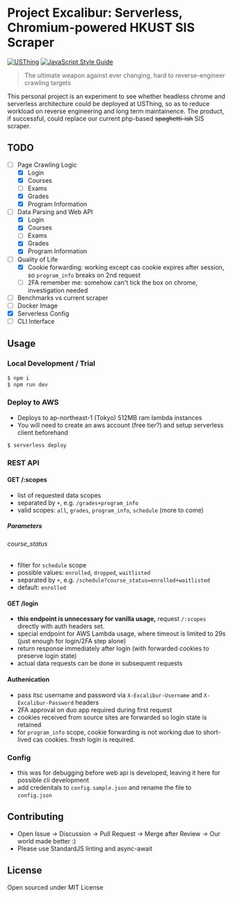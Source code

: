 # Project Excalibur: Serverless, Chromium-powered HKUST SIS Scraper

[![USThing](https://badgen.net/badge/%E2%99%A5/USThing/blue)](https://github.com/USThing)
[![JavaScript Style Guide](https://img.shields.io/badge/code_style-standard-brightgreen.svg)](https://standardjs.com)

> The ultimate weapon against ever changing, hard to reverse-engineer crawling targets

This personal project is an experiment to see whether headless chrome and serverless architecture could be deployed at USThing, so as to reduce workload on reverse engineering and long term maintainence. The product, if successful, could replace our current php-based ~~spaghetti-ish~~ SIS scraper. 

## TODO
- [ ] Page Crawling Logic
  - [x] Login
  - [x] Courses
  - [ ] Exams
  - [x] Grades
  - [x] Program Information
- [ ] Data Parsing and Web API
  - [x] Login
  - [x] Courses
  - [ ] Exams
  - [x] Grades
  - [x] Program Information
- [ ] Quality of Life
  - [x] Cookie forwarding: working except cas cookie expires after session, so `program_info` breaks on 2nd request
  - [ ] 2FA remember me: somehow can't tick the box on chrome, investigation needed
- [ ] Benchmarks vs current scraper
- [ ] Docker Image
- [x] Serverless Config
- [ ] CLI Interface

## Usage
### Local Development / Trial
```sh
$ npm i
$ npm run dev
```
### Deploy to AWS
- Deploys to ap-northeast-1 (Tokyo) 512MB ram lambda instances
- You will need to create an aws account (free tier?) and setup serverless client beforehand
```sh
$ serverless deploy
```

### REST API
#### GET /:scopes
- list of requested data scopes
- separated by `+`, e.g. `/grades+program_info`
- valid scopes: `all`, `grades`, `program_info`, `schedule` (more to come)
##### Parameters
###### course_status
- filter for `schedule` scope
- possible values: `enrolled`, `dropped`, `waitlisted`
- separated by `+`, e.g. `/schedule?course_status=enrolled+waitlisted`
- default: `enrolled`
#### GET /login
- **this endpoint is unnecessary for vanilla usage,** request `/:scopes` directly with auth headers set.
- special endpoint for AWS Lambda usage, where timeout is limited to 29s (just enough for login/2FA step alone)
- return response immediately after login (with forwarded cookies to preserve login state)
- actual data requests can be done in subsequent requests
#### Authenication
- pass itsc username and password via `X-Excalibur-Username` and `X-Excalibur-Password` headers
- 2FA approval on duo app required during first request
- cookies received from source sites are forwarded so login state is retained
- for `program_info` scope, cookie forwarding is not working due to short-lived cas cookies. fresh login is required.


### Config
- this was for debugging before web api is developed, leaving it here for possible cli development
- add credenitals to `config.sample.json` and rename the file to `config.json`

## Contributing
- Open Issue -> Discussion -> Pull Request -> Merge after Review -> Our world made better :)
- Please use StandardJS linting and async-await

## License
Open sourced under MIT License
